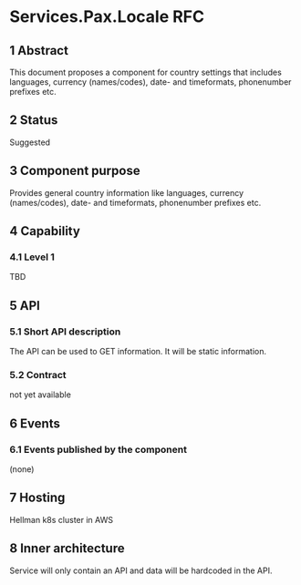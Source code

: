 # Services.Pax.Locale RFC
## 1 Abstract
This document proposes a component for country settings that includes languages, currency (names/codes), date- and timeformats, phonenumber prefixes etc.

## 2 Status
Suggested

## 3 Component purpose
Provides general country information like languages, currency (names/codes), date- and timeformats, phonenumber prefixes etc.

## 4 Capability
### 4.1 Level 1
TBD

## 5 API
### 5.1 Short API description
The API can be used to GET information. It will be static information.

### 5.2 Contract
not yet available

## 6 Events
### 6.1 Events published by the component
(none)

## 7 Hosting
Hellman k8s cluster in AWS

## 8 Inner architecture
Service will only contain an API and data will be hardcoded in the API.
